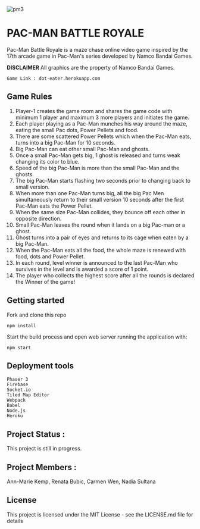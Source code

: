 ![pm3](https://user-images.githubusercontent.com/34702996/77866706-1e2d2e80-7202-11ea-9044-f3af32ea78cc.jpg)


# PAC-MAN BATTLE ROYALE

Pac-Man Battle Royale is a maze chase online video game inspired by the 17th arcade game in Pac-Man's series developed by Namco Bandai Games.

**DISCLAIMER**
All graphics are the property of Namco Bandai Games.

```
Game Link : dot-eater.herokuapp.com
```

## Game Rules

1. Player-1 creates the game room and shares the game code with minimum 1 player and maximum 3 more players and initiates the game.
2. Each player playing as a Pac-Man munches his way around the maze, eating the small Pac dots, Power Pellets and food.
3. There are some scattered Power Pellets which when the Pac-Man eats, turns into a big Pac-Man for 10 seconds.
4. Big Pac-Man can eat other small Pac-Man and ghosts.
5. Once a small Pac-Man gets big, 1 ghost is released and turns weak changing its color to blue.
6. Speed of the big Pac-Man is more than the small Pac-Man and the ghosts.
7. The big Pac-Man starts flashing two seconds prior to changing back to small version.
8. When more than one Pac-Man turns big, all the big Pac Men simultaneously return to their small version 10 seconds after the first Pac-Man eats the Power Pellet.
9. When the same size Pac-Man collides, they bounce off each other in opposite direction.
10. Small Pac-Man leaves the round when it lands on a big Pac-man or a ghost.
11. Ghost turns into a pair of eyes and returns to its cage when eaten by a big Pac-Man.
12. When the Pac-Man eats all the food, the whole maze is renewed with food, dots and Power Pellet.
13. In each round, level winner is announced to the last Pac-Man who survives in the level and is awarded a score of 1 point.
14. The player who collects the highest score after all the rounds is declared the Winner of the game!

## Getting started

Fork and clone this repo

```
npm install
```

Start the build process and open web server running the application with:

```
npm start

```

## Deployment tools

```
Phaser 3
Firebase
Socket.io
Tiled Map Editor
Webpack
Babel
Node.js
Heroku

```

## Project Status :

This project is still in progress.

## Project Members :

Ann-Marie Kemp, Renata Bubic, Carmen Wen, Nadia Sultana

## License

This project is licensed under the MIT License - see the LICENSE.md file for details
